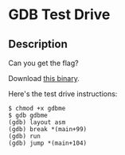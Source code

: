 # GDB Test Drive

## Description

Can you get the flag?

Download [this binary](https://artifacts.picoctf.net/c/115/gdbme).

Here's the test drive instructions:

```
$ chmod +x gdbme
$ gdb gdbme
(gdb) layout asm
(gdb) break *(main+99)
(gdb) run
(gdb) jump *(main+104)
```
